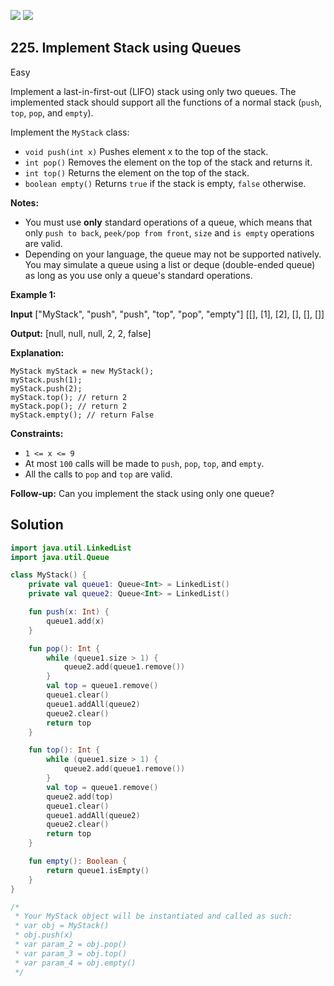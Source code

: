 [![](https://img.shields.io/github/stars/javadev/LeetCode-in-Kotlin?label=Stars&style=flat-square)](https://github.com/javadev/LeetCode-in-Kotlin)
[![](https://img.shields.io/github/forks/javadev/LeetCode-in-Kotlin?label=Fork%20me%20on%20GitHub%20&style=flat-square)](https://github.com/javadev/LeetCode-in-Kotlin/fork)

## 225\. Implement Stack using Queues

Easy

Implement a last-in-first-out (LIFO) stack using only two queues. The implemented stack should support all the functions of a normal stack (`push`, `top`, `pop`, and `empty`).

Implement the `MyStack` class:

*   `void push(int x)` Pushes element x to the top of the stack.
*   `int pop()` Removes the element on the top of the stack and returns it.
*   `int top()` Returns the element on the top of the stack.
*   `boolean empty()` Returns `true` if the stack is empty, `false` otherwise.

**Notes:**

*   You must use **only** standard operations of a queue, which means that only `push to back`, `peek/pop from front`, `size` and `is empty` operations are valid.
*   Depending on your language, the queue may not be supported natively. You may simulate a queue using a list or deque (double-ended queue) as long as you use only a queue's standard operations.

**Example 1:**

**Input** ["MyStack", "push", "push", "top", "pop", "empty"] [[], [1], [2], [], [], []]

**Output:** [null, null, null, 2, 2, false]

**Explanation:**

    MyStack myStack = new MyStack();
    myStack.push(1);
    myStack.push(2);
    myStack.top(); // return 2
    myStack.pop(); // return 2
    myStack.empty(); // return False 

**Constraints:**

*   `1 <= x <= 9`
*   At most `100` calls will be made to `push`, `pop`, `top`, and `empty`.
*   All the calls to `pop` and `top` are valid.

**Follow-up:** Can you implement the stack using only one queue?

## Solution

```kotlin
import java.util.LinkedList
import java.util.Queue

class MyStack() {
    private val queue1: Queue<Int> = LinkedList()
    private val queue2: Queue<Int> = LinkedList()

    fun push(x: Int) {
        queue1.add(x)
    }

    fun pop(): Int {
        while (queue1.size > 1) {
            queue2.add(queue1.remove())
        }
        val top = queue1.remove()
        queue1.clear()
        queue1.addAll(queue2)
        queue2.clear()
        return top
    }

    fun top(): Int {
        while (queue1.size > 1) {
            queue2.add(queue1.remove())
        }
        val top = queue1.remove()
        queue2.add(top)
        queue1.clear()
        queue1.addAll(queue2)
        queue2.clear()
        return top
    }

    fun empty(): Boolean {
        return queue1.isEmpty()
    }
}

/*
 * Your MyStack object will be instantiated and called as such:
 * var obj = MyStack()
 * obj.push(x)
 * var param_2 = obj.pop()
 * var param_3 = obj.top()
 * var param_4 = obj.empty()
 */
```